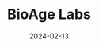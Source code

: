 ---  
layout: startup_page  
title: "BioAge Labs"  
id: "bioagelabs.com"  
permalink: "/bioagelabsbioagelabs.com02132024/"  
website: "https://bioagelabs.com/"  
funding_round: "Series D"  
funding_amount: "$170M"  
investors: "Sofinnova Investments, Longitude Capital, RA Capital, Cormorant Asset Management, RTW Investments, SV Health Investors, OrbiMed Advisors, Sands Capital, Pivotal bioVenture Partners, Osage University Partners, Lilly Ventures, Amgen Ventures, Andreessen Horowitz"  
about: "BioAge Labs is a clinical-stage biotechnology company developing novel therapies for obesity and metabolic diseases by leveraging the biology of aging. Their lead program, azelaprag, is an oral drug designed to significantly increase weight loss and improve body composition when used with incretin therapies. The company's research is based on insights from its discovery platform utilizing human longevity data."  
markets: "Biotechnology, Therapeutics, Metabolic Disease, Obesity"  
hq: "Richmond, California, United States"  
founded_year: "2015"  
linkedin: "https://www.linkedin.com/company/bioage-labs"  
twitter: "https://twitter.com/bioagelabs"  
instagram: ""  
facebook: ""  
crunchbase: "https://www.crunchbase.com/organization/bioage-labs"  
pitchbook: "https://pitchbook.com/profiles/company/163867-24"  

date_display: "13-Feb-2024"  
date: "2024-02-13"

# SEO Optimization  
meta_title: "BioAge Labs - Series D Funding ($170M)"  
meta_description: "BioAge Labs, BioAge Labs is a clinical-stage biotechnology company developing novel therapies for obesity and metabolic diseases by leveraging the biology of aging..."  
meta_keywords: "BioAge Labs, Biotechnology, Therapeutics, Metabolic Disease, Obesity, Series D funding"  
canonical_url: "https://startup.projectstartups.com/bioagelabsbioagelabs.com02132024/"  
---